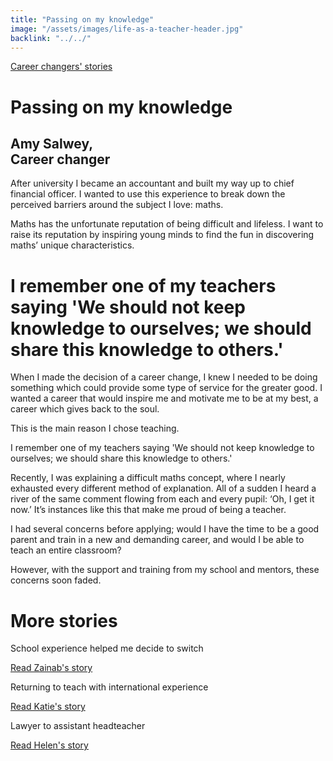```yaml
---
title: "Passing on my knowledge"
image: "/assets/images/life-as-a-teacher-header.jpg"
backlink: "../../"
---
```


<div class="content-wrapper">
    <div class="content__right">
    </div>
    <div class="content__left">
        <div class="stories">
        <p>
            <a class="backlink backlink--top" href="/life-as-a-teacher/my-story-into-teaching/career-changers">Career changers' stories</a>
        </p>
            <h1>Passing on my knowledge</h1>
            <div class="story-header">
                <div class="story-header__thumb" style="background-image:url('/assets/images/stories/stories-amy.jpg')"></div>
                <div class="story-header__label">
                    <h2>Amy Salwey, <br>Career changer</h2>
                </div>
            </div>
            <p class="prominent">
                After university I became an accountant and built my way up to chief financial officer. I wanted to use this experience to break down the perceived barriers around the subject I love: maths.
            </p>
            <p>
            Maths has the unfortunate reputation of being difficult and lifeless. I want to raise its reputation by inspiring young minds to find the fun in discovering maths’ unique characteristics.
            </p>
            <div>
                <div class="quote-block">
                    <span class="icon-quote"></span>
                    <h1>I remember one of my teachers saying 'We should not keep knowledge to ourselves; we should share this knowledge to others.'<span class="icon-quote quote-close"></span></h1>
                </div>
               <p>
                  When I made the decision of a career change, I knew I needed to be doing something which could provide some type of service for the greater good. I wanted a career that would inspire me and motivate me to be at my best, a career which gives back to the soul.
                </p>
            </div>
            <p>
            This is the main reason I chose teaching.
            </p>
            <p>
            I remember one of my teachers saying 'We should not keep knowledge to ourselves; we should share this knowledge to others.'
            </p>
            <p>
            Recently, I was explaining a difficult maths concept, where I nearly exhausted every different method of explanation.  All of a sudden I heard a river of the same comment flowing from each and every pupil: ‘Oh, I get it now.’ It’s instances like this that make me proud of being a teacher.
            </p>
            <p>
            I had several concerns before applying; would I have the time to be a good parent and train in a new and demanding career, and would I be able to teach an entire classroom?
            </p>
            <p>
            However, with the support and training from my school and mentors, these concerns soon faded.
            </p>
        </div>
    </div>
</div>

<div class="more-stories">
    <h1 class="more-stories_header strapline">More stories</h1>
    <div class="more-stories__thumbs">
        <div class="more-stories__thumbs__thumb">
            <a href="/life-as-a-teacher/my-story-into-teaching/career-changers/school-experience-helped-me-decide-to-switch">
                <div class="more-stories__thumbs__thumb__img" style="background-image:url('/assets/images/stories/stories-zainab.jpg')"></div>
            </a>
            <div class="more-stories__thumbs__thumb__content">
                <p>School experience helped me decide to switch</p>
                <a class="git-link" href="/life-as-a-teacher/my-story-into-teaching/career-changers/school-experience-helped-me-decide-to-switch">Read Zainab's story  <i class="fas fa-chevron-right"></i></a>
            </div>
        </div>
        <div class="more-stories__thumbs__thumb">
            <a href="/life-as-a-teacher/my-story-into-teaching/international-career-changers/returning-to-teaching-with-international-experience">
                <div class="more-stories__thumbs__thumb__img" style="background-image:url('/assets/images/stories/stories-katie.png')"></div>
            </a>
            <div class="more-stories__thumbs__thumb__content">
                <p>Returning to teach with international experience</p>
                <a class="git-link" href="/life-as-a-teacher/my-story-into-teaching/international-career-changers/returning-to-teaching-with-international-experience">Read Katie's story  <i class="fas fa-chevron-right"></i></a>
            </div>
        </div>
        <div class="more-stories__thumbs__thumb">
            <a href="/life-as-a-teacher/my-story-into-teaching/career-progression/lawyer-to-assistant-teacher">
                <div class="more-stories__thumbs__thumb__img" style="background-image:url('/assets/images/stories/stories-helen.jpg')"></div>
            </a>
            <div class="more-stories__thumbs__thumb__content">
                <p>Lawyer to assistant headteacher</p>
                <a class="git-link" href="/life-as-a-teacher/my-story-into-teaching/career-progression/lawyer-to-assistant-teacher">Read Helen's story <i class="fas fa-chevron-right"></i></a>
            </div>
        </div>
    </div>
</div>
